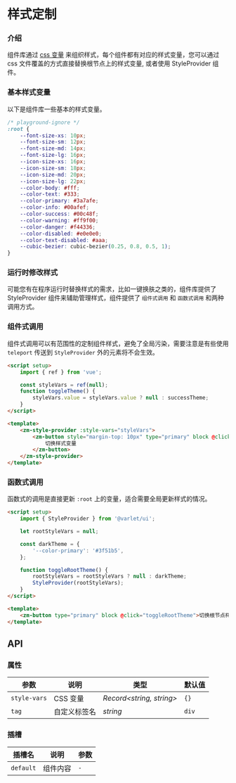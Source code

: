 # 样式定制

### 介绍

组件库通过 [css 变量](https://developer.mozilla.org/zh-CN/docs/Web/CSS/Using_CSS_custom_properties) 来组织样式，每个组件都有对应的样式变量，您可以通过 css 文件覆盖的方式直接替换根节点上的样式变量, 或者使用 StyleProvider 组件。

### 基本样式变量

以下是组件库一些基本的样式变量。

```css
/* playground-ignore */
:root {
	--font-size-xs: 10px;
	--font-size-sm: 12px;
	--font-size-md: 14px;
	--font-size-lg: 16px;
	--icon-size-xs: 16px;
	--icon-size-sm: 18px;
	--icon-size-md: 20px;
	--icon-size-lg: 22px;
	--color-body: #fff;
	--color-text: #333;
	--color-primary: #3a7afe;
	--color-info: #00afef;
	--color-success: #00c48f;
	--color-warning: #ff9f00;
	--color-danger: #f44336;
	--color-disabled: #e0e0e0;
	--color-text-disabled: #aaa;
	--cubic-bezier: cubic-bezier(0.25, 0.8, 0.5, 1);
}
```

### 运行时修改样式

可能您有在程序运行时替换样式的需求，比如一键换肤之类的，组件库提供了 StyleProvider 组件来辅助管理样式，组件提供了 `组件式调用` 和 `函数式调用` 和两种调用方式。

### 组件式调用

组件式调用可以有范围性的定制组件样式，避免了全局污染，需要注意是有些使用 `teleport` 传送到 `StyleProvider` 外的元素将不会生效。

```html
<script setup>
	import { ref } from 'vue';

	const styleVars = ref(null);
	function toggleTheme() {
		styleVars.value = styleVars.value ? null : successTheme;
	}
</script>

<template>
	<zm-style-provider :style-vars="styleVars">
		<zm-button style="margin-top: 10px" type="primary" block @click="toggleTheme">
			切换样式变量
		</zm-button>
	</zm-style-provider>
</template>
```

### 函数式调用

函数式的调用是直接更新 `:root` 上的变量，适合需要全局更新样式的情况。

```html
<script setup>
	import { StyleProvider } from '@varlet/ui';

	let rootStyleVars = null;

	const darkTheme = {
		'--color-primary': '#3f51b5',
	};

	function toggleRootTheme() {
		rootStyleVars = rootStyleVars ? null : darkTheme;
		StyleProvider(rootStyleVars);
	}
</script>

<template>
	<zm-button type="primary" block @click="toggleRootTheme">切换根节点样式变量</zm-button>
</template>
```

## API

### 属性

| 参数         | 说明         | 类型                     | 默认值 |
| ------------ | ------------ | ------------------------ | ------ |
| `style-vars` | CSS 变量     | _Record<string, string>_ | `{}`   |
| `tag`        | 自定义标签名 | _string_                 | `div`  |

### 插槽

| 插槽名    | 说明     | 参数 |
| --------- | -------- | ---- |
| `default` | 组件内容 | `-`  |
